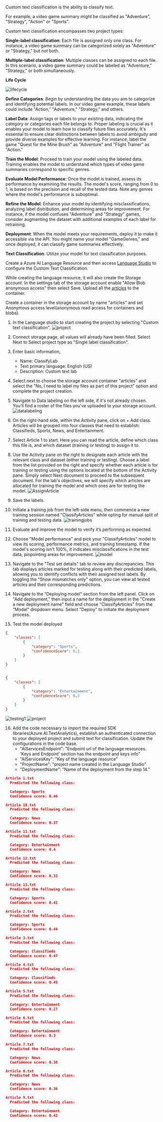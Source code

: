 Custom text classification is the ability to classify text.

For example, a video game summary might be classified as "Adventure", "Strategy", "Action" or "Sports".

Custom text classification encompasses two project types:

**Single-label classification**: Each file is assigned only one class. For instance, a video game summary can be categorized solely as "Adventure" or "Strategy," but not both.

**Multiple-label classification**: Multiple classes can be assigned to each file. In this scenario, a video game summary could be labeled as "Adventure," "Strategy," or both simultaneously.

**Life Cycle**

![lifecycle](images/classify-development-lifecycle.png)

**Define Categories**: Begin by understanding the data you aim to categorize and identifying potential labels. In our video game example, these labels could include "Action," "Adventure," "Strategy," and others.

**Label Data**: Assign tags or labels to your existing data, indicating the category or categories each file belongs to. Proper labeling is crucial as it enables your model to learn how to classify future files accurately. It's essential to ensure clear distinctions between labels to avoid ambiguity and provide diverse examples for effective learning. For instance, label the game "Quest for the Mine Brush" as "Adventure" and "Flight Trainer" as "Action."

**Train the Model**: Proceed to train your model using the labeled data. Training enables the model to understand which types of video game summaries correspond to specific genres.

**Evaluate Model Performance**: Once the model is trained, assess its performance by examining the results. The model's score, ranging from 0 to 1, is based on the precision and recall of the tested data. Note any genres where the model's performance is suboptimal.

**Refine the Model**: Enhance your model by identifying misclassifications, analyzing label distribution, and determining areas for improvement. For instance, if the model confuses "Adventure" and "Strategy" games, consider augmenting the dataset with additional examples of each label for retraining.

**Deployment**: When the model meets your requirements, deploy it to make it accessible via the API. You might name your model "GameGenres," and once deployed, it can classify game summaries effectively.

**Text Classification**: Utilize your model for text classification purposes.

Create a Azure AI Language Resource and then access [Language Studio](https://language.cognitive.azure.com/) to configure the Custom Text Classification.

While creating the language resource, it will also create the Storage account. In the settings tab of the storage account enable "Allow Blob anonymous access" then select Save. Upload all the [articles](articles) to the container.

Create a container in the storage account by name "articles" and set Anonymous access level(anonymous read access for containers and blobs).

1. In the Language studio to start creating the project by selecting "Custom text classification".
![project](images/project.png)

2. Connect storage page, all values will already have been filled. Select Next to Select project type as "Single label classification".

3. Enter basic information, 
    - Name: ClassifyLab
    - Text primary language: English (US)
    - Description: Custom text lab

4. Select next to choose the storage account container "articles" and select the "No, I need to label my files as part of this project" option and complete the project creation.

5. Navigate to Data labeling on the left side, if it's not already chosen. You'll find a roster of the files you've uploaded to your storage account.
![datalabeling](images/datalabeling.png)
6. On the right-hand side, within the Activity pane, click on + Add class. Articles will  be grouped into four classes that need to establish: Classifieds, Sports, News, and Entertainment.

7. Select Article 1 to start. Here you can read the article, define which class this file is, and which dataset (training or testing) to assign it to.

8. Use the Activity pane on the right to designate each article with the relevant class and dataset (either training or testing). Choose a label from the list provided on the right and specify whether each article is for training or testing using the options located at the bottom of the Activity pane. Simply select Next document to proceed to the subsequent document. For the lab's objectives, we will specify which articles are allocated for training the model and which ones are for testing the model.
![AssignArticle](images/AssignArticle.png)

9. Save the labels.

10. Initiate a training job from the left-side menu, then commence a new training session named "ClassifyArticles" while opting for manual split of training and testing data.
![trainingjobs](images/trainingjobs.png)

11. Evaluate and improve the model to verify it’s performing as expected.

12. Choose "Model performance" and pick your "ClassifyArticles" model to view its scoring, performance metrics, and training timestamp. If the model's scoring isn't 100%, it indicates misclassifications in the test data, pinpointing areas for improvement.
![model](images/model1.png)

13. Navigate to the "Test set details" tab to review any discrepancies. This tab displays articles marked for testing along with their predicted labels, allowing you to identify conflicts with their assigned test labels. By toggling the "Show mismatches only" option, you can view all tested articles and their corresponding predictions.

14. Navigate to the "Deploying model" section from the left panel. Click on "Add deployment," then input a name for the deployment in the "Create a new deployment name" field and choose "ClassifyArticles" from the "Model" dropdown menu. Select "Deploy" to initiate the deployment process.

15. Test the model deployed
```json
{
    "classes": [
        {
            "category": "Sports",
            "confidenceScore": 0.3
        }
    ]
}


{
    "classes": [
        {
            "category": "Entertainment",
            "confidenceScore": 0.3
        }
    ]
}
```
![testing1](images/testing1.png)
![project](images/testing2.png)

16. Add the code necessary to import the required SDK libraries(Azure.AI.TextAnalytics), establish an authenticated connection to your deployed project and submit text for classification. Update the configurations in the code base.
    - "AIServicesEndpoint": "Endpoint url of the language resources. 'Keys and Endpoint' section has the endpoint and keys info"
    - "AIServicesKey": "Key of the language resource"
    - "ProjectName": "project name created in the Language Studio"
    - "DeploymentName": "Name of the deployment from the step 14."

```json
Article 1.txt
  Predicted the following class:

  Category: Sports
  Confidence score: 0.46

Article 10.txt
  Predicted the following class:

  Category: News
  Confidence score: 0.37

Article 11.txt
  Predicted the following class:

  Category: Entertainment
  Confidence score: 0.4

Article 12.txt
  Predicted the following class:

  Category: News
  Confidence score: 0.33

Article 13.txt
  Predicted the following class:

  Category: Sports
  Confidence score: 0.41

Article 2.txt
  Predicted the following class:

  Category: Sports
  Confidence score: 0.44

Article 3.txt
  Predicted the following class:

  Category: Classifieds
  Confidence score: 0.47

Article 4.txt
  Predicted the following class:

  Category: Classifieds
  Confidence score: 0.45

Article 5.txt
  Predicted the following class:

  Category: Entertainment
  Confidence score: 0.27

Article 6.txt
  Predicted the following class:

  Category: Entertainment
  Confidence score: 0.3

Article 7.txt
  Predicted the following class:

  Category: News
  Confidence score: 0.38

Article 8.txt
  Predicted the following class:

  Category: News
  Confidence score: 0.36

Article 9.txt
  Predicted the following class:

  Category: Entertainment
  Confidence score: 0.42
```